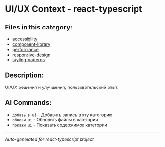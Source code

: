# UI/UX Context - react-typescript

## Files in this category:

- [accessibility](./accessibility.md)
- [component-library](./component-library.md)
- [performance](./performance.md)
- [responsive-design](./responsive-design.md)
- [styling-patterns](./styling-patterns.md)

## Description:

UI/UX решения и улучшения, пользовательский опыт.

## AI Commands:

- `добавь в ui` - Добавить запись в эту категорию
- `обнови ui` - Обновить файлы в категории
- `покажи ui` - Показать содержимое категории

---
*Auto-generated for react-typescript project*

